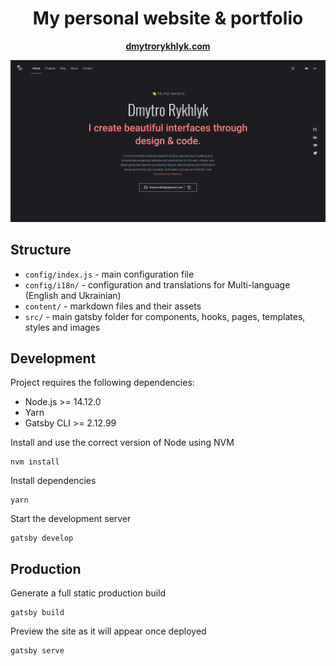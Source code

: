 <div align="center">

# My personal website & portfolio

**[dmytrorykhlyk.com](https://dmytrorykhlyk.com)**

</div>

<img alt="Logo" src="https://github.com/ryuuto829/portfolio/blob/master/static/og.png?raw=true" />

## Structure

- `config/index.js` - main configuration file
- `config/i18n/` - configuration and translations for Multi-language (English and Ukrainian)
- `content/` - markdown files and their assets
- `src/` - main gatsby folder for components, hooks, pages, templates, styles and images

## Development

Project requires the following dependencies:

- Node.js >= 14.12.0
- Yarn
- Gatsby CLI >= 2.12.99

Install and use the correct version of Node using NVM

```
nvm install
```

Install dependencies

```
yarn
```

Start the development server

```
gatsby develop
```

## Production

Generate a full static production build

```
gatsby build
```

Preview the site as it will appear once deployed

```
gatsby serve
```
